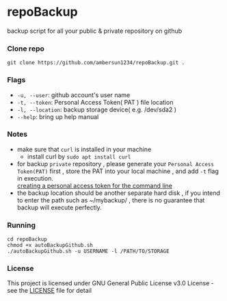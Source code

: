 # repoBackup
backup script for all your public & private repository on github
### Clone repo
```=1
git clone https://github.com/ambersun1234/repoBackup.git .
```
### Flags
+ `-u, --user`: github account's user name
+ `-t, --token`: Personal Access Token( PAT ) file location
+ `-l, --location`: backup storage device( e.g. /dev/sda2 )
+ `--help`: bring up help manual
### Notes
+ make sure that `curl` is installed in your machine
    + install curl by `sudo apt install curl`
+ for backup `private` repository , please generate your `Personal Access Token(PAT)` first , store the PAT into your local machine , and add `-t` flag in execution. <br>[creating a personal access token for the command line](https://help.github.com/articles/creating-a-personal-access-token-for-the-command-line/)
+ the backup location should be another separate hard disk , if you intend to enter the path such as ~/mybackup/ , there is no guarantee that backup will execute perfectly.
### Running
```=1
cd repoBackup
chmod +x autoBackupGithub.sh
./autoBackupGithub.sh -u USERNAME -l /PATH/TO/STORAGE
```
### License
This project is licensed under GNU General Public License v3.0 License - see the [LICENSE](https://github.com/ambersun1234/repoBackup/blob/master/LICENSE) file for detail
